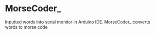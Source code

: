 
# MorseCoder_

Inputted words into serial monitor in Arduino IDE. MorseCoder_ converts words to morse code

